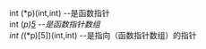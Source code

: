 int (*p)(int,int)       --是函数指针  
int (*p)[5](int,int)    --是函数指针数组  
int (*(*p)[5])(int,int) --是指向（函数指针数组）的指针  
